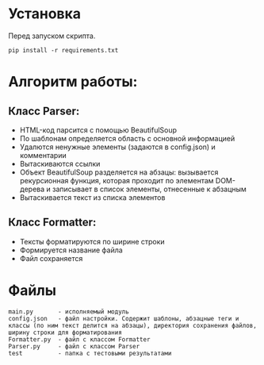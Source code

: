 # Установка
Перед запуском скрипта.

    pip install -r requirements.txt

# Алгоритм работы:
## Класс Parser:
- HTML-код парсится с помощью BeautifulSoup
- По шаблонам определяется область с основной информацией
- Удалются ненужные элементы (задаются в config.json) и комментарии
- Вытаскиваются ссылки
- Объект BeautifulSoup разделяется на абзацы: вызывается рекурсионная функция, которая проходит по элементам DOM-дерева и записывает в список элементы, отнесенные к абзацным
- Вытаскивается текст из списка элементов

## Класс Formatter:
- Тексты форматируются по ширине строки
- Формируется название файла
- Файл сохраняется

# Файлы
    main.py       - исполняемый модуль
    config.json   - файл настройки. Содержит шаблоны, абзацные теги и классы (по ним текст делится на абзацы), директория сохранения файлов, ширину строки для форматирования
    Formatter.py  - файл с классом Formatter
    Parser.py     - файл с классом Parser
    test          - папка с тестовыми результатами
